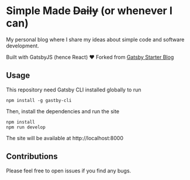 # Simple Made ~~Daily~~ (or whenever I can)

My personal blog where I share my ideas about simple code and software development.

Built with GatsbyJS (hence React) :heart:
Forked from [Gatsby Starter Blog](https://github.com/gatsbyjs/gatsby-starter-blog)

## Usage
This repository need Gatsby CLI installed globally to run
```
npm install -g gastby-cli
```
Then, install the dependencies and run the site
```
npm install
npm run develop
``` 
The site will be available at http://localhost:8000

## Contributions
Please feel free to open issues if you find any bugs.